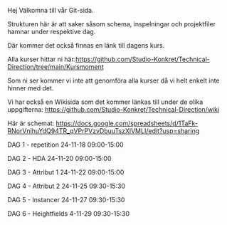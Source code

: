 Hej
Välkomna till vår Git-sida. 

Strukturen här är att saker såsom schema, inspelningar och projektfiler hamnar under respektive dag. 

Där kommer det också finnas en länk till dagens kurs. 

Alla kurser hittar ni här:https://github.com/Studio-Konkret/Technical-Direction/tree/main/Kursmoment

Som ni ser kommer vi inte att genomföra alla kurser då vi helt enkelt inte hinner med det. 

Vi har också en Wikisida som det kommer länkas till under de olika uppgifterna: https://github.com/Studio-Konkret/Technical-Direction/wiki

Här är schemat: https://docs.google.com/spreadsheets/d/1TaFk-RNorVnihuYdQ94TR_qVPrPVzvDbuuTszXlVMLI/edit?usp=sharing

DAG 1 - repetition 24-11-18 09:00-15:00

DAG 2 - HDA 24-11-20 09:00-15:00

DAG 3 - Attribut 1 24-11-22 09:00-15:00

DAG 4 - Attribut 2 24-11-25 09:30-15:30

DAG 5 - Instancer 24-11-27 09:30-15:30

DAG 6 - Heightfields 4-11-29 09:30-15:30
